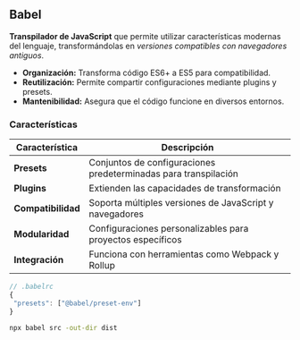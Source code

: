 ## Babel

__Transpilador de JavaScript__ que permite utilizar características modernas del lenguaje, transformándolas en _versiones compatibles con navegadores antiguos_.

* __Organización:__ Transforma código ES6+ a ES5 para compatibilidad.
* __Reutilización:__ Permite compartir configuraciones mediante plugins y presets.
* __Mantenibilidad:__ Asegura que el código funcione en diversos entornos.

### Características

| Característica | Descripción |
|-|-|
| __Presets__ | Conjuntos de configuraciones predeterminadas para transpilación |
| __Plugins__ | Extienden las capacidades de transformación |
| __Compatibilidad__ | Soporta múltiples versiones de JavaScript y navegadores |
| __Modularidad__ | Configuraciones personalizables para proyectos específicos |
| __Integración__ | Funciona con herramientas como Webpack y Rollup |

```js
// .babelrc
{
 "presets": ["@babel/preset-env"]
}
```

```bash
npx babel src -out-dir dist
```
